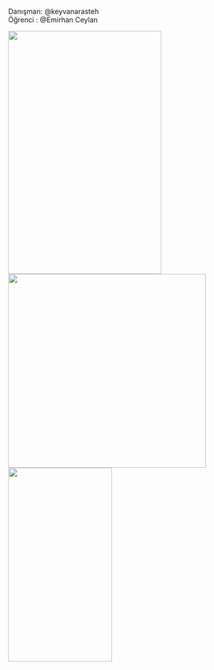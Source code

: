Danışman: @keyvanarasteh
<br>
Öğrenci : @Emirhan Ceylan
<br>


<a href="https://codescene.com/" rel="nofollow">
   <img src="https://github.com/ilknurkavakli/mobil_odev/assets/149080064/64fbe4bf-a34b-4515-9b93-0a5123b17f5d" width="310" height="493" >
   <br>

</a>
<a href="https://codescene.com/" rel="nofollow">
   <img src="https://github.com/ilknurkavakli/mobil_odev/assets/149080064/2db74b76-2f5c-4abc-b03b-f905413c76cd" width="400" height="393" >
   <br>

</a>
<a href="https://codescene.com/" rel="nofollow">
   <img src="https://github.com/ilknurkavakli/mobil_odev/assets/149080064/c70a09f3-83ef-4605-b3a7-f79e905a958f" width="210" height="393" >
   <br>

</a>
